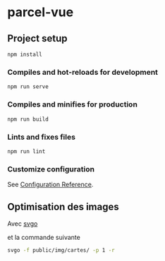 # parcel-vue

## Project setup

```
npm install
```

### Compiles and hot-reloads for development

```
npm run serve
```

### Compiles and minifies for production

```
npm run build
```

### Lints and fixes files

```
npm run lint
```

### Customize configuration

See [Configuration Reference](https://cli.vuejs.org/config/).

## Optimisation des images

Avec [svgo](https://github.com/svg/svgo)

et la commande suivante

```bash
svgo -f public/img/cartes/ -p 1 -r
```
